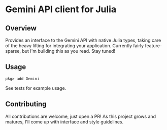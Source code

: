 # Gemini API client for Julia

## Overview

Provides an interface to the Gemini API with native Julia types, taking care of the heavy lifting for integrating your application. Currently fairly feature-sparse, but I'm building this as you read. Stay tuned!

## Usage

`pkg> add Gemini`

See tests for example usage.

## Contributing

All contributions are welcome, just open a PR!
As this project grows and matures, I'll come up with interface and style guidelines.

